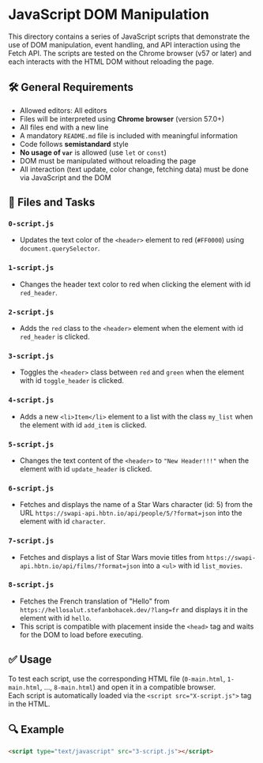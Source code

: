 # JavaScript DOM Manipulation

This directory contains a series of JavaScript scripts that demonstrate the use of DOM manipulation, event handling, and API interaction using the Fetch API. The scripts are tested on the Chrome browser (v57 or later) and each interacts with the HTML DOM without reloading the page.

## 🛠️ General Requirements

- Allowed editors: All editors
- Files will be interpreted using **Chrome browser** (version 57.0+)
- All files end with a new line
- A mandatory `README.md` file is included with meaningful information
- Code follows **semistandard** style
- **No usage of `var`** is allowed (use `let` or `const`)
- DOM must be manipulated without reloading the page
- All interaction (text update, color change, fetching data) must be done via JavaScript and the DOM

## 📂 Files and Tasks

### `0-script.js`
- Updates the text color of the `<header>` element to red (`#FF0000`) using `document.querySelector`.

### `1-script.js`
- Changes the header text color to red when clicking the element with id `red_header`.

### `2-script.js`
- Adds the `red` class to the `<header>` element when the element with id `red_header` is clicked.

### `3-script.js`
- Toggles the `<header>` class between `red` and `green` when the element with id `toggle_header` is clicked.

### `4-script.js`
- Adds a new `<li>Item</li>` element to a list with the class `my_list` when the element with id `add_item` is clicked.

### `5-script.js`
- Changes the text content of the `<header>` to `"New Header!!!"` when the element with id `update_header` is clicked.

### `6-script.js`
- Fetches and displays the name of a Star Wars character (id: 5) from the URL `https://swapi-api.hbtn.io/api/people/5/?format=json` into the element with id `character`.

### `7-script.js`
- Fetches and displays a list of Star Wars movie titles from `https://swapi-api.hbtn.io/api/films/?format=json` into a `<ul>` with id `list_movies`.

### `8-script.js`
- Fetches the French translation of "Hello" from `https://hellosalut.stefanbohacek.dev/?lang=fr` and displays it in the element with id `hello`.
- This script is compatible with placement inside the `<head>` tag and waits for the DOM to load before executing.

## ✅ Usage

To test each script, use the corresponding HTML file (`0-main.html`, `1-main.html`, ..., `8-main.html`) and open it in a compatible browser.  
Each script is automatically loaded via the `<script src="X-script.js">` tag in the HTML.

## 🔍 Example
```html
<script type="text/javascript" src="3-script.js"></script>
